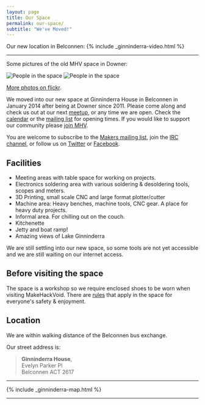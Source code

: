 ```yaml
---
layout: page
title: Our Space
permalink: our-space/
subtitle: "We've Moved!"
---
```


Our new location in Belconnen:
{% include _ginninderra-video.html %}

----

Some pictures of the old MHV space in Downer:

![People in the space](/files/our-space/space-people-1.jpg)
![People in the space](/files/our-space/space-people-3.jpg)

[More photos on flickr](http://www.flickr.com/groups/makehackvoid/).

We moved into our new space at Ginninderra House in Belconnen in January 2014 after being at Downer since 2011. Please come along and check us out at our next [meetup](/meetings/), or any time we are open. Check the [calendar](/#calendar) or the [mailing list](/contacts/#mailing_lists) for opening times. If you would like to support our community please [join MHV](/join/).

You are welcome to subscribe to the [Makers mailing list](/contacts/#mailing-list), join the
[IRC channel](/contacts/#irc-channel), or follow us on [Twitter](http://twitter.com/makehackvoid) or [Facebook](http://www.facebook.com/group.php?gid=357947732276).

Facilities
----------

-   Meeting areas with table space for working on projects.
-   Electronics soldering area with various soldering & desoldering tools, scopes and meters.
-   3D Printing, small scale CNC and large format plotter/cutter
-   Machine area: Heavy benches, machine tools, CNC gear. A place for
    heavy duty projects.
-   Informal area. For chilling out on the couch.
-   Kitchenette
-   Jetty and boat ramp!
-   Amazing views of Lake Ginninderra

We are still settling into our new space, so some tools are not yet accessible and we are still waiting on our internet access.

Before visiting the space
-------------------------

The space is a workshop so we require enclosed shoes to be worn when visiting MakeHackVoid. There are [rules](https://wiki.makehackvoid.com/policy:start) that apply in the space for everyone's safety & enjoyment. 

Location
--------

We are within walking distance of the Belconnen bus exchange.

Our street address is:  
> 	**Ginninderra House**,  
> 	Evelyn Parker Pl  
> 	Belconnen ACT 2617  

----

{% include _ginninderra-map.html %}

----
